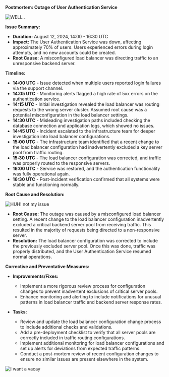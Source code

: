 **Postmortem: Outage of User Authentication Service**

![WELL..](https://drive.google.com/file/d/1-uPxzRKqNZmkY5OvAVUxhLx06Yq2ddf2/view?usp=sharing)

**Issue Summary:**

- **Duration:** August 12, 2024, 14:00 - 16:30 UTC
- **Impact:** The User Authentication Service was down, affecting approximately 70% of users. Users experienced errors during login attempts, and no new accounts could be created.
- **Root Cause:** A misconfigured load balancer was directing traffic to an unresponsive backend server.

**Timeline:**

- **14:00 UTC** - Issue detected when multiple users reported login failures via the support channel.
- **14:05 UTC** - Monitoring alerts flagged a high rate of 5xx errors on the authentication service.
- **14:15 UTC** - Initial investigation revealed the load balancer was routing requests to the wrong server cluster. Assumed root cause was a potential misconfiguration in the load balancer settings.
- **14:30 UTC** - Misleading investigation paths included checking the database connection and application logs, which showed no issues.
- **14:45 UTC** - Incident escalated to the infrastructure team for deeper investigation into load balancer configurations.
- **15:00 UTC** - The infrastructure team identified that a recent change to the load balancer configuration had inadvertently excluded a key server pool from traffic routing.
- **15:30 UTC** - The load balancer configuration was corrected, and traffic was properly routed to the responsive servers.
- **16:00 UTC** - Service was restored, and the authentication functionality was fully operational again.
- **16:30 UTC** - Post-incident verification confirmed that all systems were stable and functioning normally.

**Root Cause and Resolution:**

![HUH! not my issue](https://encrypted-tbn0.gstatic.com/images?q=tbn:ANd9GcQ0MrLjQqaNCeOBo2X7bZhgGKusEKqsfRg1_g&s)

- **Root Cause:** The outage was caused by a misconfigured load balancer setting. A recent change to the load balancer configuration inadvertently excluded a critical backend server pool from receiving traffic. This resulted in the majority of requests being directed to a non-responsive server.
- **Resolution:** The load balancer configuration was corrected to include the previously excluded server pool. Once this was done, traffic was properly distributed, and the User Authentication Service resumed normal operations.

**Corrective and Preventative Measures:**

- **Improvements/Fixes:**
  - Implement a more rigorous review process for configuration changes to prevent inadvertent exclusions of critical server pools.
  - Enhance monitoring and alerting to include notifications for unusual patterns in load balancer traffic and backend server response rates.

- **Tasks:**
  - Review and update the load balancer configuration change process to include additional checks and validations.
  - Add a pre-deployment checklist to verify that all server pools are correctly included in traffic routing configurations.
  - Implement additional monitoring for load balancer configurations and set up alerts for deviations from expected traffic patterns.
  - Conduct a post-mortem review of recent configuration changes to ensure no similar issues are present elsewhere in the system.


![I want a vacay](https://i.chzbgr.com/full/9799536384/h52C13B5E/animal-going-on-vacation-take-with)
